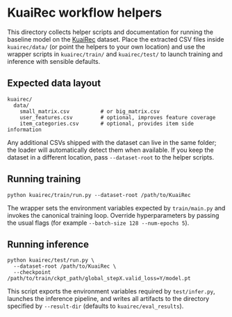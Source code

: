 # KuaiRec workflow helpers

This directory collects helper scripts and documentation for running the
baseline model on the [KuaiRec](https://kuairec.com/) dataset.  Place the
extracted CSV files inside `kuairec/data/` (or point the helpers to your own
location) and use the wrapper scripts in `kuairec/train/` and `kuairec/test/`
to launch training and inference with sensible defaults.

## Expected data layout

```
kuairec/
  data/
    small_matrix.csv          # or big_matrix.csv
    user_features.csv         # optional, improves feature coverage
    item_categories.csv       # optional, provides item side information
```

Any additional CSVs shipped with the dataset can live in the same folder; the
loader will automatically detect them when available.  If you keep the dataset
in a different location, pass `--dataset-root` to the helper scripts.

## Running training

```
python kuairec/train/run.py --dataset-root /path/to/KuaiRec
```

The wrapper sets the environment variables expected by `train/main.py` and
invokes the canonical training loop.  Override hyperparameters by passing the
usual flags (for example `--batch-size 128 --num-epochs 5`).

## Running inference

```
python kuairec/test/run.py \
  --dataset-root /path/to/KuaiRec \
  --checkpoint /path/to/train/ckpt_path/global_stepX.valid_loss=Y/model.pt
```

This script exports the environment variables required by `test/infer.py`,
launches the inference pipeline, and writes all artifacts to the directory
specified by `--result-dir` (defaults to `kuairec/eval_results`).

